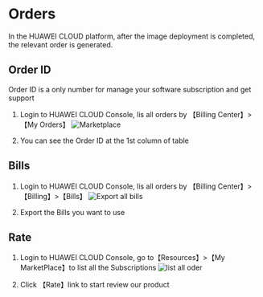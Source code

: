 # Orders

In the HUAWEI CLOUD platform, after the image deployment is completed, the relevant order is generated.

## Order ID

Order ID is a only number for manage your software subscription and get support

1. Login to HUAWEI CLOUD Console, lis all orders by 【Billing Center】>【My Orders】
   ![Marketplace](https://libs.websoft9.com/Websoft9/DocsPicture/en/huaweicloud/huaweicloud-getorderid-websoft9.png)

2. You can see the Order ID at the 1st column of table

## Bills

1. Login to HUAWEI CLOUD Console, lis all orders by 【Billing Center】>【Billing】>【Bills】
   ![Export all bills ](https://libs.websoft9.com/Websoft9/DocsPicture/en/huaweicloud/huaweicloud-exportbills-websoft9.png)

2. Export the Bills you want to use

## Rate

1. Login to HUAWEI CLOUD Console, go to【Resources】>【My MarketPlace】to list all the Subscriptions
   ![list all oder](https://libs-websoft9-com.oss-cn-qingdao.aliyuncs.com/Websoft9/DocsPicture/en/huaweicloud/huaweicloud-odlists-websoft9.png)

2. Click 【Rate】link to start review our product